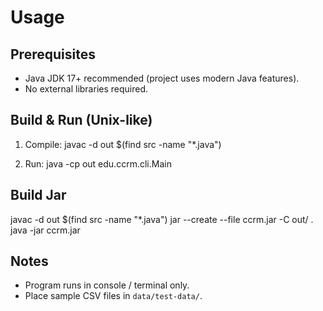 # Usage

## Prerequisites
- Java JDK 17+ recommended (project uses modern Java features).
- No external libraries required.

## Build & Run (Unix-like)
1. Compile:
   javac -d out $(find src -name "*.java")

2. Run:
   java -cp out edu.ccrm.cli.Main

## Build Jar
javac -d out $(find src -name "*.java")
jar --create --file ccrm.jar -C out/ .
java -jar ccrm.jar

## Notes
- Program runs in console / terminal only.
- Place sample CSV files in `data/test-data/`.
